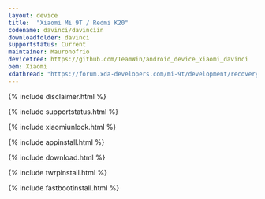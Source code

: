 ```yaml
---
layout: device
title:  "Xiaomi Mi 9T / Redmi K20"
codename: davinci/davinciin
downloadfolder: davinci
supportstatus: Current
maintainer: Mauronofrio
devicetree: https://github.com/TeamWin/android_device_xiaomi_davinci
oem: Xiaomi
xdathread: "https://forum.xda-developers.com/mi-9t/development/recovery-unofficial-twrp-xiaomi-redmi-t3960726"
---
```


{% include disclaimer.html %}

{% include supportstatus.html %}

{% include xiaomiunlock.html %}

{% include appinstall.html %}

{% include download.html %}

{% include twrpinstall.html %}

{% include fastbootinstall.html %}
